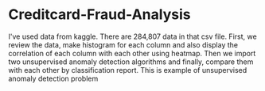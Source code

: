 # Creditcard-Fraud-Analysis
I've used data from kaggle. There are 284,807 data in that csv file. First, we review the data, make histogram for each column and also display the correlation of each column with each other using heatmap. Then we import two unsupervised anomaly detection algorithms and finally, compare them with each other by classification report. This is example of unsupervised anomaly detection problem
